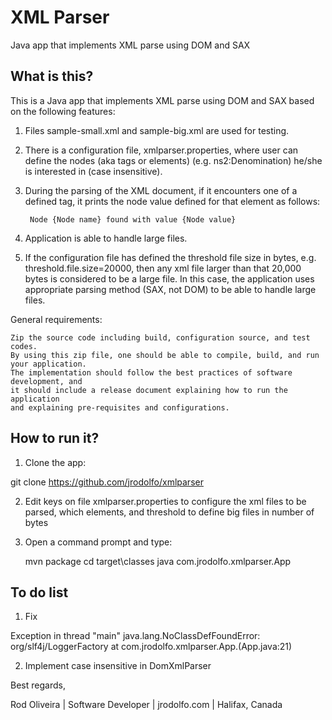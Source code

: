 # XML Parser
Java app that implements XML parse using DOM and SAX

## What is this?

This is a Java app that implements XML parse using DOM and SAX based on the following features:

1) Files sample-small.xml and sample-big.xml are used for testing.

2) There is a configuration file, xmlparser.properties, where user can define the nodes (aka tags or elements)
   (e.g. ns2:Denomination) he/she is interested in (case insensitive).

3) During the parsing of the XML document, if it encounters one of a defined 
   tag, it prints the node value defined for that element as follows:

		Node {Node name} found with value {Node value}

4) Application is able to handle large files.

5) If the configuration file has defined the threshold file size 
   in bytes, e.g. threshold.file.size=20000, then any xml file larger than that 20,000 bytes
   is considered to be a large file. In this case, the application
   uses appropriate parsing method (SAX, not DOM) to be able to handle large files.

General requirements:

    Zip the source code including build, configuration source, and test codes.
    By using this zip file, one should be able to compile, build, and run your application. 
    The implementation should follow the best practices of software development, and
    it should include a release document explaining how to run the application 
    and explaining pre-requisites and configurations.

## How to run it?

1) Clone the app:

git clone https://github.com/jrodolfo/xmlparser

2) Edit keys on file xmlparser.properties to configure the xml files to be parsed, which elements, and 
threshold to define big files in number of bytes

3) Open a command prompt and type:

    mvn package
    cd target\classes
    java com.jrodolfo.xmlparser.App

## To do list

1) Fix 

Exception in thread "main" java.lang.NoClassDefFoundError: org/slf4j/LoggerFactory
        at com.jrodolfo.xmlparser.App.<init>(App.java:21)

2) Implement case insensitive in DomXmlParser

Best regards,

Rod Oliveira | Software Developer | jrodolfo.com | Halifax, Canada
